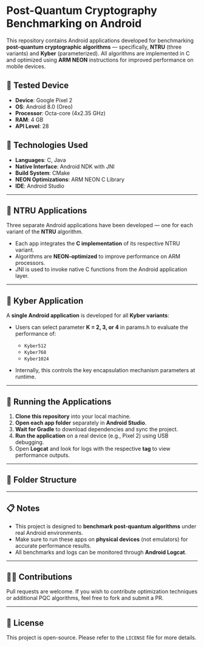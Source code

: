 # Post-Quantum Cryptography Benchmarking on Android

This repository contains Android applications developed for benchmarking **post-quantum cryptographic algorithms** — specifically, **NTRU** (three variants) and **Kyber** (parameterized). All algorithms are implemented in C and optimized using **ARM NEON** instructions for improved performance on mobile devices.

## 📱 Tested Device

* **Device**: Google Pixel 2
* **OS**: Android 8.0 (Oreo)
* **Processor**: Octa-core (4x2.35 GHz)
* **RAM**: 4 GB
* **API Level**: 28

## 🧩 Technologies Used

* **Languages**: C, Java
* **Native Interface**: Android NDK with JNI
* **Build System**: CMake
* **NEON Optimizations**: ARM NEON C Library
* **IDE**: Android Studio

---

## 🔐 NTRU Applications

Three separate Android applications have been developed — one for each variant of the **NTRU** algorithm.

* Each app integrates the **C implementation** of its respective NTRU variant.
* Algorithms are **NEON-optimized** to improve performance on ARM processors.
* JNI is used to invoke native C functions from the Android application layer.

---

## 🔐 Kyber Application

A **single Android application** is developed for all **Kyber variants**:

* Users can select parameter **K = 2, 3, or 4** in params.h to evaluate the performance of:

  * `Kyber512`
  * `Kyber768`
  * `Kyber1024`
* Internally, this controls the key encapsulation mechanism parameters at runtime.

---

## 🚀 Running the Applications

1. **Clone this repository** into your local machine.
2. **Open each app folder** separately in **Android Studio**.
3. **Wait for Gradle** to download dependencies and sync the project.
4. **Run the application** on a real device (e.g., Pixel 2) using USB debugging.
5. Open **Logcat** and look for logs with the respective **tag** to view performance outputs.

---

## 📂 Folder Structure

---

## 📋 Notes

* This project is designed to **benchmark post-quantum algorithms** under real Android environments.
* Make sure to run these apps on **physical devices** (not emulators) for accurate performance results.
* All benchmarks and logs can be monitored through **Android Logcat**.

---

## 🧑‍💻 Contributions

Pull requests are welcome. If you wish to contribute optimization techniques or additional PQC algorithms, feel free to fork and submit a PR.

---

## 📜 License

This project is open-source. Please refer to the `LICENSE` file for more details.


